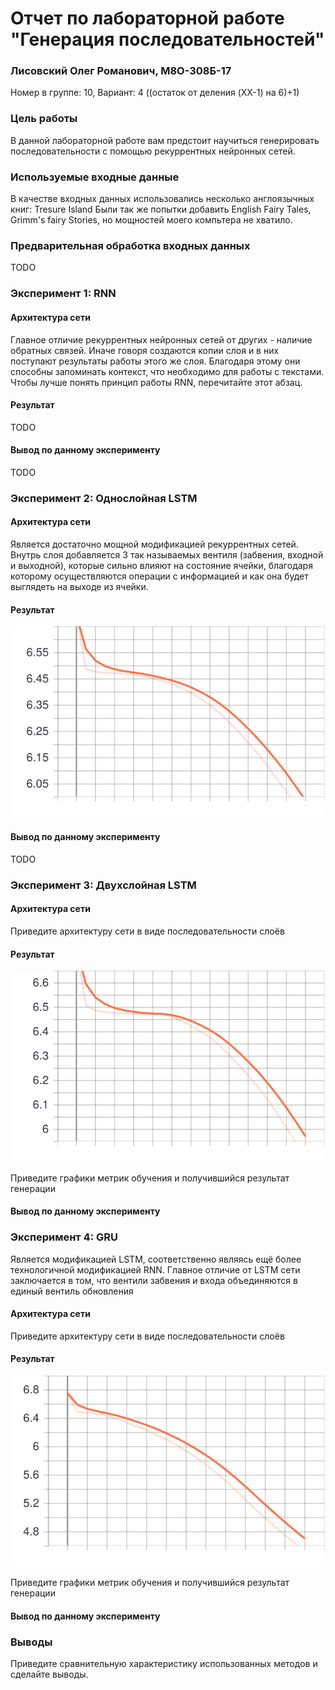 # Отчет по лабораторной работе "Генерация последовательностей"

### Лисовский Олег Романович, М8О-308Б-17
Номер в группе: 10, Вариант: 4 ((остаток от деления (XX-1) на 6)+1)

### Цель работы

В данной лабораторной работе вам предстоит научиться генерировать последовательности с помощью рекуррентных нейронных сетей. 

### Используемые входные данные

В качестве входных данных использовались несколько англоязычных книг: Tresure Island
Были так же попытки добавить English Fairy Tales, Grimm's fairy Stories, но мощностей моего компьтера не хватило. 

### Предварительная обработка входных данных

TODO

### Эксперимент 1: RNN

#### Архитектура сети

Главное отличие рекуррентных нейронных сетей от других - наличие обратных связей. Иначе говоря создаются копии слоя
и в них поступают результаты работы этого же слоя. Благодаря этому они способны запоминать контекст, что необходимо для
работы с текстами. Чтобы лучше понять принцип работы RNN, перечитайте этот абзац.

#### Результат

TODO

#### Вывод по данному эксперименту

TODO

### Эксперимент 2: Однослойная LSTM

#### Архитектура сети

Является достаточно мощной модификацией рекуррентных сетей. Внутрь слоя добавляется 3 так называемых вентиля (забвения,
входной и выходной), которые сильно влияют на состояние ячейки, благодаря которому осуществляются операции с информацией и
как она будет выглядеть на выходе из ячейки. 

#### Результат

![График](epoch_loss.svg)

#### Вывод по данному эксперименту

TODO

### Эксперимент 3: Двухслойная LSTM

#### Архитектура сети

Приведите архитектуру сети в виде последовательности слоёв

#### Результат

![График](loss_LSTM2.svg)

Приведите графики метрик обучения и получившийся результат генерации

#### Вывод по данному эксперименту

### Эксперимент 4: GRU

Является модификацией LSTM, соответственно являясь ещё более технологичной модификацией RNN. Главное отличие от
LSTM сети заключается в том, что вентили забвения и входа объединяются в единый вентиль обновления

#### Архитектура сети



Приведите архитектуру сети в виде последовательности слоёв

#### Результат

![График](epoch_loss_GRU.svg)

Приведите графики метрик обучения и получившийся результат генерации

#### Вывод по данному эксперименту

### Выводы

Приведите сравнительную характеристику использованных методов и сделайте выводы.
